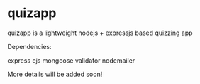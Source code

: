 quizapp
=======

quizapp is a lightweight nodejs + expressjs based quizzing app

Dependencies:

express
ejs
mongoose
validator
nodemailer

More details will be added soon!